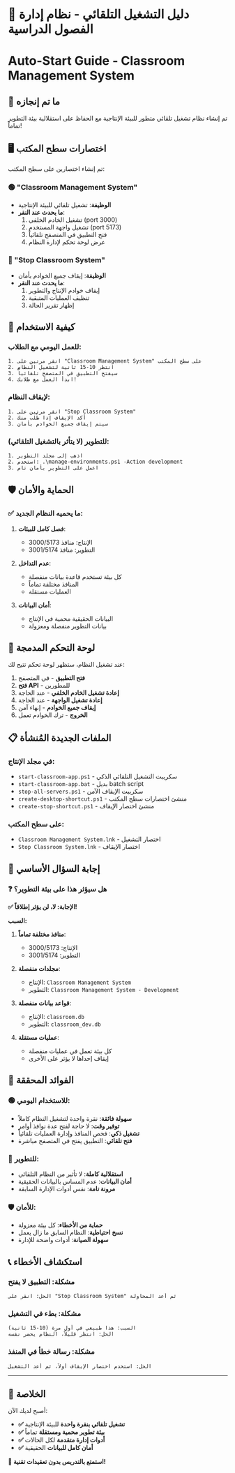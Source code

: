 # 🚀 دليل التشغيل التلقائي - نظام إدارة الفصول الدراسية
# Auto-Start Guide - Classroom Management System

## 🎯 ما تم إنجازه

تم إنشاء نظام تشغيل تلقائي متطور للبيئة الإنتاجية مع الحفاظ على استقلالية بيئة التطوير تماماً!

## 🖥️ اختصارات سطح المكتب

تم إنشاء اختصارين على سطح المكتب:

### 🟢 "Classroom Management System"
- **الوظيفة**: تشغيل تلقائي للبيئة الإنتاجية
- **ما يحدث عند النقر**:
  1. تشغيل الخادم الخلفي (port 3000)
  2. تشغيل واجهة المستخدم (port 5173)
  3. فتح التطبيق في المتصفح تلقائياً
  4. عرض لوحة تحكم لإدارة النظام

### 🔴 "Stop Classroom System"
- **الوظيفة**: إيقاف جميع الخوادم بأمان
- **ما يحدث عند النقر**:
  1. إيقاف خوادم الإنتاج والتطوير
  2. تنظيف العمليات المتبقية
  3. إظهار تقرير الحالة

## 🔧 كيفية الاستخدام

### للعمل اليومي مع الطلاب:
```
1. انقر مرتين على "Classroom Management System" على سطح المكتب
2. انتظر 10-15 ثانية لتشغيل النظام
3. سيفتح التطبيق في المتصفح تلقائياً
4. ابدأ العمل مع طلابك!
```

### لإيقاف النظام:
```
1. انقر مرتين على "Stop Classroom System"
2. أكد الإيقاف إذا طُلب منك
3. سيتم إيقاف جميع الخوادم بأمان
```

### للتطوير (لا يتأثر بالتشغيل التلقائي):
```
1. اذهب إلى مجلد التطوير
2. استخدم: .\manage-environments.ps1 -Action development
3. اعمل على التطوير بأمان تام
```

## 🛡️ الحماية والأمان

### ✅ ما يحميه النظام الجديد:

1. **فصل كامل للبيئات**:
   - الإنتاج: منافذ 3000/5173
   - التطوير: منافذ 3001/5174

2. **عدم التداخل**:
   - كل بيئة تستخدم قاعدة بيانات منفصلة
   - المنافذ مختلفة تماماً
   - العمليات مستقلة

3. **أمان البيانات**:
   - البيانات الحقيقية محمية في الإنتاج
   - بيانات التطوير منفصلة ومعزولة

## 🔄 لوحة التحكم المدمجة

عند تشغيل النظام، ستظهر لوحة تحكم تتيح لك:

1. **فتح التطبيق** - في المتصفح
2. **فتح API** - للمطورين
3. **إعادة تشغيل الخادم الخلفي** - عند الحاجة
4. **إعادة تشغيل الواجهة** - عند الحاجة
5. **إيقاف جميع الخوادم** - إنهاء آمن
6. **الخروج** - ترك الخوادم تعمل

## 📋 الملفات الجديدة المُنشأة

### في مجلد الإنتاج:
- `start-classroom-app.ps1` - سكريبت التشغيل التلقائي الذكي
- `start-classroom-app.bat` - بديل batch script
- `stop-all-servers.ps1` - سكريبت الإيقاف الآمن
- `create-desktop-shortcut.ps1` - منشئ اختصارات سطح المكتب
- `create-stop-shortcut.ps1` - منشئ اختصار الإيقاف

### على سطح المكتب:
- `Classroom Management System.lnk` - اختصار التشغيل
- `Stop Classroom System.lnk` - اختصار الإيقاف

## 🚨 إجابة السؤال الأساسي

### ❓ هل سيؤثر هذا على بيئة التطوير؟

**✅ الإجابة: لا، لن يؤثر إطلاقاً!**

**السبب:**
1. **منافذ مختلفة تماماً**:
   - الإنتاج: 3000/5173
   - التطوير: 3001/5174

2. **مجلدات منفصلة**:
   - الإنتاج: `Classroom Management System`
   - التطوير: `Classroom Management System - Development`

3. **قواعد بيانات منفصلة**:
   - الإنتاج: `classroom.db`
   - التطوير: `classroom_dev.db`

4. **عمليات مستقلة**:
   - كل بيئة تعمل في عمليات منفصلة
   - إيقاف إحداها لا يؤثر على الأخرى

## 🎯 الفوائد المحققة

### 🟢 للاستخدام اليومي:
- **سهولة فائقة**: نقرة واحدة لتشغيل النظام كاملاً
- **توفير وقت**: لا حاجة لفتح عدة نوافذ أوامر
- **تشغيل ذكي**: فحص المنافذ وإدارة العمليات تلقائياً
- **فتح تلقائي**: التطبيق يفتح في المتصفح مباشرة

### 🔧 للتطوير:
- **استقلالية كاملة**: لا تأثير من النظام التلقائي
- **أمان البيانات**: عدم المساس بالبيانات الحقيقية
- **مرونة تامة**: نفس أدوات الإدارة السابقة

### 🛡️ للأمان:
- **حماية من الأخطاء**: كل بيئة معزولة
- **نسخ احتياطية**: النظام السابق ما زال يعمل
- **سهولة الصيانة**: أدوات واضحة للإدارة

## 📞 استكشاف الأخطاء

### مشكلة: التطبيق لا يفتح
```
الحل: انقر على "Stop Classroom System" ثم أعد المحاولة
```

### مشكلة: بطء في التشغيل
```
السبب: هذا طبيعي في أول مرة (10-15 ثانية)
الحل: انتظر قليلاً، النظام يحضر نفسه
```

### مشكلة: رسالة خطأ في المنفذ
```
الحل: استخدم اختصار الإيقاف أولاً، ثم أعد التشغيل
```

---

## 🎉 الخلاصة

أصبح لديك الآن:
- **✅ تشغيل تلقائي بنقرة واحدة** للبيئة الإنتاجية
- **✅ بيئة تطوير محمية ومستقلة** تماماً
- **✅ أدوات إدارة متقدمة** لكل الحالات
- **✅ أمان كامل للبيانات** الحقيقية

**🚀 استمتع بالتدريس بدون تعقيدات تقنية!**